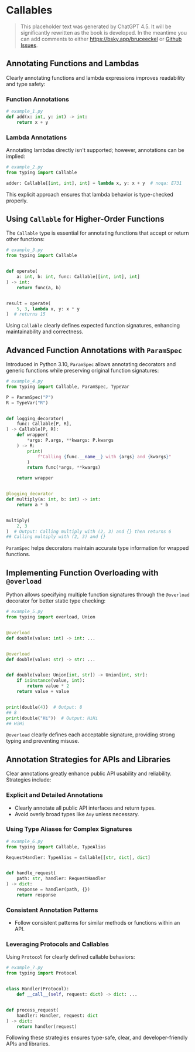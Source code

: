 # Callables

> This placeholder text was generated by ChatGPT 4.5. It will be significantly rewritten as the book is developed.
> In the meantime you can add comments to either <https://bsky.app/bruceeckel> or [Github Issues](https://github.com/ThinkingInTypes/ThinkingInTypes.github.io/issues).

## Annotating Functions and Lambdas

Clearly annotating functions and lambda expressions improves readability and type safety:

### Function Annotations

```python
# example_1.py
def add(x: int, y: int) -> int:
    return x + y
```

### Lambda Annotations

Annotating lambdas directly isn't supported; however, annotations can be implied:

```python
# example_2.py
from typing import Callable

adder: Callable[[int, int], int] = lambda x, y: x + y  # noqa: E731
```

This explicit approach ensures that lambda behavior is type-checked properly.

## Using `Callable` for Higher-Order Functions

The `Callable` type is essential for annotating functions that accept or return other functions:

```python
# example_3.py
from typing import Callable


def operate(
    a: int, b: int, func: Callable[[int, int], int]
) -> int:
    return func(a, b)


result = operate(
    5, 3, lambda x, y: x * y
)  # returns 15
```

Using `Callable` clearly defines expected function signatures, enhancing maintainability and correctness.

## Advanced Function Annotations with `ParamSpec`

Introduced in Python 3.10, `ParamSpec` allows annotating decorators and generic functions while preserving original function signatures:

```python
# example_4.py
from typing import Callable, ParamSpec, TypeVar

P = ParamSpec("P")
R = TypeVar("R")


def logging_decorator(
    func: Callable[P, R],
) -> Callable[P, R]:
    def wrapper(
        *args: P.args, **kwargs: P.kwargs
    ) -> R:
        print(
            f"Calling {func.__name__} with {args} and {kwargs}"
        )
        return func(*args, **kwargs)

    return wrapper


@logging_decorator
def multiply(a: int, b: int) -> int:
    return a * b


multiply(
    2, 3
)  # Output: Calling multiply with (2, 3) and {} then returns 6
## Calling multiply with (2, 3) and {}
```

`ParamSpec` helps decorators maintain accurate type information for wrapped functions.

## Implementing Function Overloading with `@overload`

Python allows specifying multiple function signatures through the `@overload` decorator for better static type checking:

```python
# example_5.py
from typing import overload, Union


@overload
def double(value: int) -> int: ...


@overload
def double(value: str) -> str: ...


def double(value: Union[int, str]) -> Union[int, str]:
    if isinstance(value, int):
        return value * 2
    return value + value


print(double(4))  # Output: 8
## 8
print(double("Hi"))  # Output: HiHi
## HiHi
```

`@overload` clearly defines each acceptable signature, providing strong typing and preventing misuse.

## Annotation Strategies for APIs and Libraries

Clear annotations greatly enhance public API usability and reliability.
Strategies include:

### Explicit and Detailed Annotations

- Clearly annotate all public API interfaces and return types.
- Avoid overly broad types like `Any` unless necessary.

### Using Type Aliases for Complex Signatures

```python
# example_6.py
from typing import Callable, TypeAlias

RequestHandler: TypeAlias = Callable[[str, dict], dict]


def handle_request(
    path: str, handler: RequestHandler
) -> dict:
    response = handler(path, {})
    return response
```

### Consistent Annotation Patterns

- Follow consistent patterns for similar methods or functions within an API.

### Leveraging Protocols and Callables

Using `Protocol` for clearly defined callable behaviors:

```python
# example_7.py
from typing import Protocol


class Handler(Protocol):
    def __call__(self, request: dict) -> dict: ...


def process_request(
    handler: Handler, request: dict
) -> dict:
    return handler(request)
```

Following these strategies ensures type-safe, clear, and developer-friendly APIs and libraries.
